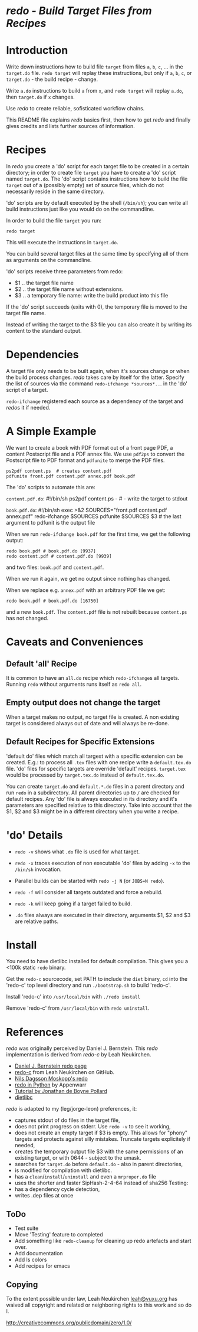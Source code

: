 # ***redo - Build Target Files from Recipes***

# Introduction

Write down instructions how to build file `target` from files `a`,
`b`, `c`, ... in the `target.do` file. `redo target` will replay these
instructions, but only if `a`, `b`, `c`, or `target.do` - the build
recipe - change.

Write `a.do` instructions to build `a` from `x`, and `redo target`
will replay `a.do`, then `target.do` if `x` changes.

Use *redo* to create reliable, sofisticated workflow chains.

This README file explains *redo* basics first, then how to get *redo*
and finally gives credits and lists further sources of information.


# Recipes

In *redo* you create a 'do' script for each target file to be created
in a certain directory; in order to create file `target` you have to
create a 'do' script named `target.do`.  The 'do' script contains
instructions how to build the file `target` out of a (possibly empty)
set of source files, which do not necessarily reside in the same
directory.

'do' scripts are by default executed by the shell (`/bin/sh`); you can
write all build instructions just like you would do on the
commandline.

In order to build the file `target` you run:

	redo target
	
This will execute the instructions in `target.do`.

You can build several target files at the same time by specifying all
of them as arguments on the commandline.

'do' scripts receive three parameters from redo:
- $1 .. the target file name
- $2 .. the target file name without extensions.
- $3 .. a temporary file name: write the build product into this file

If the 'do' script succeeds (exits with 0), the temporary file is
moved to the target file name.

Instead of writing the target to the $3 file you can also create it by
writing its content to the standard output.


# Dependencies

A target file only needs to be built again, when it's sources change
or when the build process changes.  *redo* takes care by itself
for the latter.  Specify the list of sources via the command
`redo-ifchange *sources*..`. in the 'do' script of a target.

`redo-ifchange` registered each source as a dependency of the target
and *redo*s it if needed.


# A Simple Example

We want to create a book with PDF format out of a front page
PDF, a content Postscript file and a PDF annex file.  We use `pdf2ps`
to convert the Postscript file to PDF format and `pdfunite` to merge
the PDF files.

	ps2pdf content.ps  # creates content.pdf
	pdfunite front.pdf content.pdf annex.pdf book.pdf
	
The 'do' scripts to automate this are:

`content.pdf.do`:
	#!/bin/sh
	ps2pdf content.ps -  # - write the target to stdout

`book.pdf.do`:
	#!/bin/sh
	exec >&2
	SOURCES="front.pdf content.pdf annex.pdf"
	redo-ifchange $SOURCES
	pdfunite $SOURCES $3  # the last argument to pdfunit is the output file

When we run `redo-ifchange book.pdf` for the first time, we get the
following output:

	redo book.pdf # book.pdf.do [9937]
	redo content.pdf # content.pdf.do [9939]

and two files: `book.pdf` and `content.pdf`.

When we run it again, we get no output since nothing has changed.

When we replace e.g. `annex.pdf` with an arbitrary PDF file we get:

	redo book.pdf # book.pdf.do [16750]

and a new `book.pdf`. The `content.pdf` file is not rebuilt because
`content.ps` has not changed.


# Caveats and Conveniences

## Default 'all' Recipe

It is common to have an `all.do` recipe which `redo-ifchange`s all
targets.  Running `redo` without arguments runs itself as `redo all`.


## Empty output does not change the target

When a target makes no output, no target file is created.  A non
existing target is considered always out of date and will always be
re-done.


## Default Recipes for Specific Extensions

'default do' files which match all targest with a specific extension
can be created. E.g.: to process all `.tex` files with one recipe
write a `default.tex.do` file.  'do' files for specific targets are
override 'default' recipes. `target.tex` would be processed by
`target.tex.do` instead of `default.tex.do`.

You can create `target.do` and `default.*.do` files in a parent
directory and run `redo` in a subdirectory.  All parent directories up
to `/` are checked for default recipes.  Any 'do' file is always
executed in its directory and it's parameters are specified relative
to this directory. Take into account that the $1, $2 and $3 might be
in a different directory when you write a recipe.

# 'do' Details

* `redo -v` shows what `.do` file is used for what target.

* `redo -x` traces execution of non executable 'do' files by adding
  `-x` to the `/bin/sh` invocation.

* Parallel builds can be started with `redo -j N` (or `JOBS=N redo`).

* `redo -f` will consider all targets outdated and force a rebuild.

* `redo -k` will keep going if a target failed to build.

* `.do` files always are executed in their directory, arguments $1, $2
  and $3 are relative paths.


# Install

You need to have dietlibc installed for default compilation.  This
gives you a <100k static `redo` binary.

Get the `redo-c` sourcecode, set PATH to include the `diet` binary,
`cd` into the 'redo-c' top level directory and run `./bootstrap.sh` to
build 'redo-c'.

Install 'redo-c' into `/usr/local/bin` with `./redo install`

Remove 'redo-c' from `/usr/local/bin` with `redo uninstall`.


# References

*redo* was originally perceived by Daniel J. Bernstein.  This *redo*
implementation is derived from *redo-c* by Leah Neukirchen.

- [Daniel J. Bernstein redo page](http://cr.yp.to/redo.html)
- [redo-c](https://github.com/leahneukirchen/redo-c) from Leah
  Neukirchen on GitHub.
- [Nils Dagsson Moskopp's redo](http://news.dieweltistgarnichtso.net./bin/redo-sh.html)
- [redo in Python](https://redo.readthedocs.io/en/latest/) by Appenwarr
- [Tutorial by Jonathan de Boyne Pollard](http://jdebp.info/FGA/introduction-to-redo.html)
- [dietlibc](https://www.fefe.de/dietlibc/)

*redo* is adapted to my (leg/jorge-leon) preferences, it:
- captures stdout of do files in the target file,
- does not print progress on stderr.  Use `redo -v` to see it working,
- does not create an empty target if $3 is empty. This allows for
  "phony" targets and protects against silly mistakes.  Truncate
  targets explicitely if needed,
- creates the temporary output file $3 with the same permissions of an
  existing target, or with 0644 - subject to the umask.
- searches for `target.do` before `default.do` - also in parent
  directories,
- is modified for compilation with dietlibc.
- has a `clean`/`install`/`uninstall` and even a `mrproper.do` file
- uses the shorter and faster SipHash-2-4-64 instead of sha256
Testing:
- has a dependency cycle detection,
- writes .dep files at once

## ToDo

- Test suite
- Move 'Testing' feature to completed
- Add something like `redo-cleanup` for cleaning up redo artefacts and
  start over.
- Add documentation
- Add ls colors
- Add recipes for emacs


## Copying

To the extent possible under law, Leah Neukirchen <leah@vuxu.org>
has waived all copyright and related or neighboring rights to this
work and so do I.

http://creativecommons.org/publicdomain/zero/1.0/
